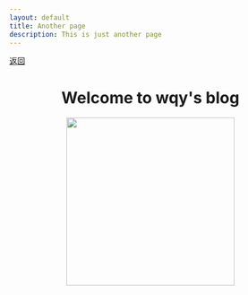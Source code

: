 ```yaml
---
layout: default
title: Another page
description: This is just another page
---
```

[返回](./)

<center>
     <h1>Welcome to wqy's blog</h1>
         <span>
             <img src="https://wwwwang.oss-cn-beijing.aliyuncs.com/three/202109152030075.jpg" width="300px">
 </center>

